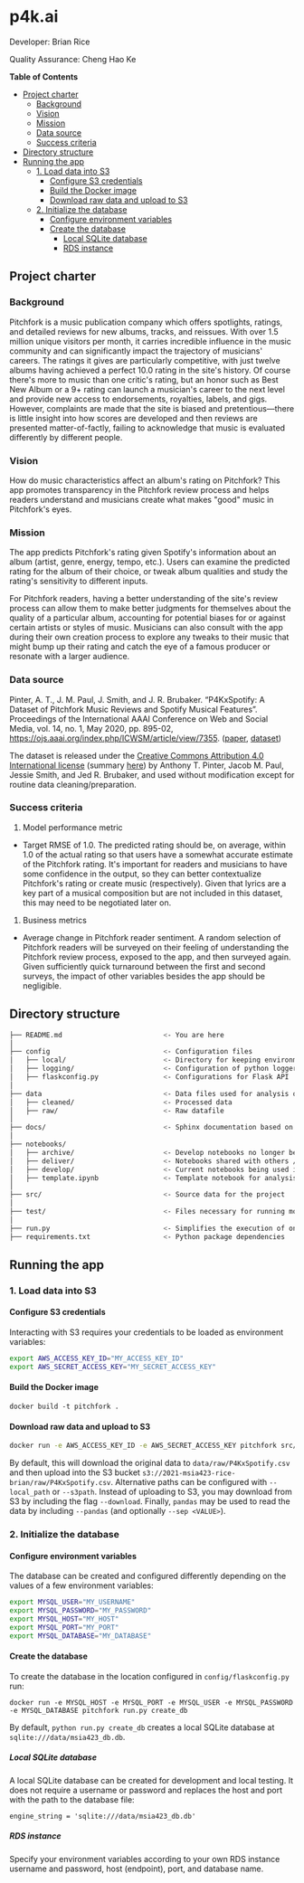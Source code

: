 # p4k.ai

Developer: Brian Rice

Quality Assurance: Cheng Hao Ke

<!-- START doctoc generated TOC please keep comment here to allow auto update -->
<!-- DON'T EDIT THIS SECTION, INSTEAD RE-RUN doctoc TO UPDATE -->
**Table of Contents**

- [Project charter](#project-charter)
  - [Background](#background)
  - [Vision](#vision)
  - [Mission](#mission)
  - [Data source](#data-source)
  - [Success criteria](#success-criteria)
- [Directory structure](#directory-structure)
- [Running the app](#running-the-app)
  - [1. Load data into S3](#1-load-data-into-s3)
    - [Configure S3 credentials](#configure-s3-credentials)
    - [Build the Docker image](#build-the-docker-image)
    - [Download raw data and upload to S3](#download-raw-data-and-upload-to-s3)
  - [2. Initialize the database](#2-initialize-the-database)
    - [Configure environment variables](#configure-environment-variables)
    - [Create the database](#create-the-database)
      - [Local SQLite database](#local-sqlite-database)
      - [RDS instance](#rds-instance)

<!-- END doctoc generated TOC please keep comment here to allow auto update -->

## Project charter

### Background

Pitchfork is a music publication company which offers spotlights, ratings, and detailed reviews for new albums, tracks, and reissues. With over 1.5 million unique visitors per month, it carries incredible influence in the music community and can significantly impact the trajectory of musicians' careers. The ratings it gives are particularly competitive, with just twelve albums having achieved a perfect 10.0 rating in the site's history. Of course there's more to music than one critic's rating, but an honor such as Best New Album or a 9+ rating can launch a musician's career to the next level and provide new access to endorsements, royalties, labels, and gigs. However, complaints are made that the site is biased and pretentious&mdash;there is little insight into how scores are developed and then reviews are presented matter-of-factly, failing to acknowledge that music is evaluated differently by different people.

### Vision

How do music characteristics affect an album's rating on Pitchfork? This app promotes transparency in the Pitchfork review process and helps readers understand and musicians create what makes "good" music in Pitchfork's eyes.

### Mission

The app predicts Pitchfork's rating given Spotify's information about an album (artist, genre, energy, tempo, etc.). Users can examine the predicted rating for the album of their choice, or tweak album qualities and study the rating's sensitivity to different inputs. 

For Pitchfork readers, having a better understanding of the site's review process can allow them to make better judgments for themselves about the quality of a particular album, accounting for potential biases for or against certain artists or styles of music. Musicians can also consult with the app during their own creation process to explore any tweaks to their music that might bump up their rating and catch the eye of a famous producer or resonate with a larger audience. 

### Data source

Pinter, A. T., J. M. Paul, J. Smith, and J. R. Brubaker. “P4KxSpotify: A Dataset of Pitchfork Music Reviews and Spotify Musical Features”. Proceedings of the International AAAI Conference on Web and Social Media, vol. 14, no. 1, May 2020, pp. 895-02, https://ojs.aaai.org/index.php/ICWSM/article/view/7355. ([paper](https://cmci.colorado.edu/idlab/assets/bibliography/pdf/Pinter2020-icwsm.pdf), [dataset](https://zenodo.org/record/3603330#.YGpIzC1h3RX))

The dataset is released under the [Creative Commons Attribution 4.0 International license](https://creativecommons.org/licenses/by/4.0/legalcode) (summary [here](https://creativecommons.org/licenses/by/4.0/)) by Anthony T. Pinter, Jacob M. Paul, Jessie Smith, and Jed R. Brubaker, and used without modification except for routine data cleaning/preparation.

### Success criteria

1. Model performance metric

  - Target RMSE of 1.0. The predicted rating should be, on average, within 1.0 of the actual rating so that users have a somewhat accurate estimate of the Pitchfork rating. It's important for readers and musicians to have some confidence in the output, so they can better contextualize Pitchfork's rating or create music (respectively). Given that lyrics are a key part of a musical composition but are not included in this dataset, this may need to be negotiated later on.

1. Business metrics

  - Average change in Pitchfork reader sentiment. A random selection of Pitchfork readers will be surveyed on their feeling of understanding the Pitchfork review process, exposed to the app, and then surveyed again. Given sufficiently quick turnaround between the first and second surveys, the impact of other variables besides the app should be negligible.

## Directory structure

```bash
├── README.md                         <- You are here
│
├── config                            <- Configuration files 
│   ├── local/                        <- Directory for keeping environment variables and other local configurations that *do not sync** to Github 
│   ├── logging/                      <- Configuration of python loggers
│   ├── flaskconfig.py                <- Configurations for Flask API 
│
├── data                              <- Data files used for analysis or by the app itself
│   ├── cleaned/                      <- Processed data
│   ├── raw/                          <- Raw datafile
│
├── docs/                             <- Sphinx documentation based on Python docstrings
│
├── notebooks/
│   ├── archive/                      <- Develop notebooks no longer being used
│   ├── deliver/                      <- Notebooks shared with others / in final state
│   ├── develop/                      <- Current notebooks being used in development
│   ├── template.ipynb                <- Template notebook for analysis with useful imports, helper functions, and SQLAlchemy setup. 
│
├── src/                              <- Source data for the project 
│
├── test/                             <- Files necessary for running model tests (see documentation below) 
│ 
├── run.py                            <- Simplifies the execution of one or more of the src scripts  
├── requirements.txt                  <- Python package dependencies 
```

## Running the app

### 1. Load data into S3

#### Configure S3 credentials

Interacting with S3 requires your credentials to be loaded as environment variables:

```bash
export AWS_ACCESS_KEY_ID="MY_ACCESS_KEY_ID"
export AWS_SECRET_ACCESS_KEY="MY_SECRET_ACCESS_KEY"
```

#### Build the Docker image

`docker build -t pitchfork .`

#### Download raw data and upload to S3

```bash
docker run -e AWS_ACCESS_KEY_ID -e AWS_SECRET_ACCESS_KEY pitchfork src/load_data.py
```

By default, this will download the original data to `data/raw/P4KxSpotify.csv` and then upload into the S3 bucket `s3://2021-msia423-rice-brian/raw/P4KxSpotify.csv`. Alternative paths can be configured with `--local_path` or `--s3path`. Instead of uploading to S3, you may download from S3 by including the flag `--download`. Finally, `pandas` may be used to read the data by including `--pandas` (and optionally `--sep <VALUE>`).

### 2. Initialize the database

#### Configure environment variables

The database can be created and configured differently depending on the values of a few environment variables:

```bash
export MYSQL_USER="MY_USERNAME"
export MYSQL_PASSWORD="MY_PASSWORD"
export MYSQL_HOST="MY_HOST"
export MYSQL_PORT="MY_PORT"
export MYSQL_DATABASE="MY_DATABASE"
```

#### Create the database

To create the database in the location configured in `config/flaskconfig.py` run:

`docker run -e MYSQL_HOST -e MYSQL_PORT -e MYSQL_USER -e MYSQL_PASSWORD -e MYSQL_DATABASE pitchfork run.py create_db`

By default, `python run.py create_db` creates a local SQLite database at `sqlite:///data/msia423_db.db`.

##### Local SQLite database

A local SQLite database can be created for development and local testing. It does not require a username or password and replaces the host and port with the path to the database file:

`engine_string = 'sqlite:///data/msia423_db.db'`

##### RDS instance

Specify your environment variables according to your own RDS instance username and password, host (endpoint), port, and database name.
